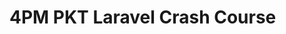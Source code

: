 # 4PM PKT Laravel Crash Course

<!-- - ## Week 1

   1. [Day 1](https://www.facebook.com/iCodeguru/videos/945170874400527)
   2. [Day 2]()
   3. [Day 3](https://www.facebook.com/iCodeguru/videos/494295380087235)
   4. [Day 4]()
   5. [Day 5]() -->

<!-- - ## Week 

   1. [Day 1]()
   2. [Day 2]()
   3. [Day 3]()
   4. [Day 4]()
   5. [Day 5]() -->